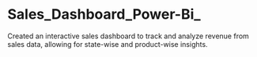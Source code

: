 # Sales_Dashboard_Power-Bi_
Created an interactive sales dashboard to track and analyze revenue from sales data, allowing for state-wise and product-wise insights.
